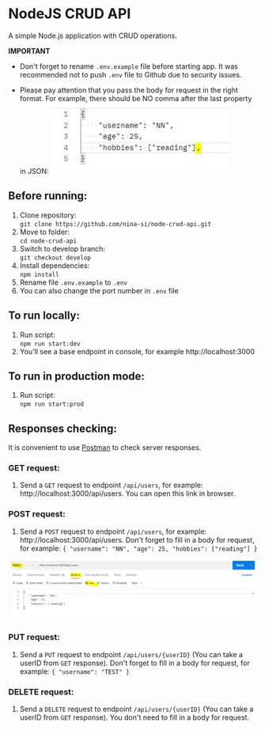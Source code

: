 # NodeJS CRUD API

A simple Node.js application with CRUD operations.

**IMPORTANT**

- Don't forget to rename `.env.example` file before starting app. It was recommended not to push `.env` file to Github due to security issues.

- Please pay attention that you pass the body for request in the right format. For example, there should be NO comma after the last property in JSON:
  ![Wrong format](https://github.com/nina-si/node-crud-api/raw/develop/src/assets/error.JPG)

## Before running:

1. Clone repository:  
   `git clone https://github.com/nina-si/node-crud-api.git`
2. Move to folder:  
   `cd node-crud-api`
3. Switch to develop branch:  
   `git checkout develop`
4. Install dependencies:  
   `npm install`
5. Rename file `.env.example` to `.env`
6. You can also change the port number in `.env` file

## To run locally:

1. Run script:  
   `npm run start:dev`
2. You'll see a base endpoint in console, for example http://localhost:3000

## To run in production mode:

1. Run script:  
   `npm run start:prod`

## Responses checking:

It is convenient to use [Postman](https://www.postman.com/downloads/) to check server responses.

### GET request:

1. Send a `GET` request to endpoint `/api/users`, for example: http://localhost:3000/api/users. You can open this link in browser.

### POST request:

1. Send a `POST` request to endpoint `/api/users`, for example: http://localhost:3000/api/users. Don't forget to fill in a body for request, for example:
   `{
    "username": "NN",
    "age": 25,
    "hobbies": ["reading"]
}`

![POST example](https://github.com/nina-si/node-crud-api/raw/develop/src/assets/post-example.JPG)

### PUT request:

1. Send a `PUT` request to endpoint `/api/users/{userID}` (You can take a userID from `GET` response). Don't forget to fill in a body for request, for example:
   `{
    "username": "TEST"
}`

### DELETE request:

1. Send a `DELETE` request to endpoint `/api/users/{userID}` (You can take a userID from `GET` response). You don't need to fill in a body for request.
